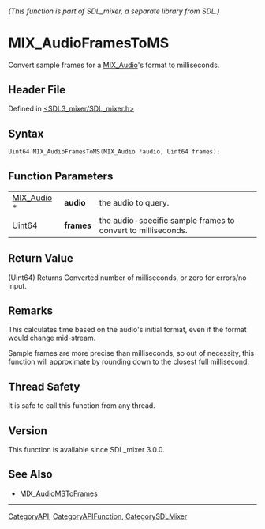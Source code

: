 ###### (This function is part of SDL_mixer, a separate library from SDL.)
# MIX_AudioFramesToMS

Convert sample frames for a [MIX_Audio](MIX_Audio)'s format to milliseconds.

## Header File

Defined in [<SDL3_mixer/SDL_mixer.h>](https://github.com/libsdl-org/SDL_mixer/blob/main/include/SDL3_mixer/SDL_mixer.h)

## Syntax

```c
Uint64 MIX_AudioFramesToMS(MIX_Audio *audio, Uint64 frames);
```

## Function Parameters

|                          |            |                                                              |
| ------------------------ | ---------- | ------------------------------------------------------------ |
| [MIX_Audio](MIX_Audio) * | **audio**  | the audio to query.                                          |
| Uint64                   | **frames** | the audio-specific sample frames to convert to milliseconds. |

## Return Value

(Uint64) Returns Converted number of milliseconds, or zero for errors/no
input.

## Remarks

This calculates time based on the audio's initial format, even if the
format would change mid-stream.

Sample frames are more precise than milliseconds, so out of necessity, this
function will approximate by rounding down to the closest full millisecond.

## Thread Safety

It is safe to call this function from any thread.

## Version

This function is available since SDL_mixer 3.0.0.

## See Also

- [MIX_AudioMSToFrames](MIX_AudioMSToFrames)

----
[CategoryAPI](CategoryAPI), [CategoryAPIFunction](CategoryAPIFunction), [CategorySDLMixer](CategorySDLMixer)

